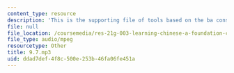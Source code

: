 ```yaml
---
content_type: resource
description: 'This is the supporting file of tools based on the ba construction. '
file: null
file_location: /coursemedia/res-21g-003-learning-chinese-a-foundation-course-in-mandarin-spring-2011/ddad7def4f8c500e253b46fa06fe451a_9.7.mp3
file_type: audio/mpeg
resourcetype: Other
title: 9.7.mp3
uid: ddad7def-4f8c-500e-253b-46fa06fe451a
---
```

